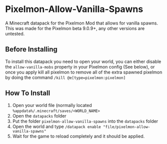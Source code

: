 # Pixelmon-Allow-Vanilla-Spawns
A Minecraft datapack for the Pixelmon Mod that allows for vanilla spawns. This was made for the Pixelmon beta 9.0.9+, any other versions are untested.

## Before Installing
To install this datapack you need to open your world, you can either disable the `allow-vanilla-mobs` property in your Pixelmon config (See below), or once you apply kill all pixelmon to remove all of the extra spawned pixelmon by doing the command `/kill @e[type=pixelmon:pixelmon]`

## How To Install
1. Open your world file (normally located `%appdata%/.minecraft/saves/<WORLD_NAME>`
2. Open the `datapacks` folder
3. Put the folder `pixelmon-allow-vanilla-spawns` into the `datapacks` folder
4. Open the world and type `/datapack enable "file/pixelmon-allow-vanilla-spawns"`
5. Wait for the game to reload completely and it should be applied.
